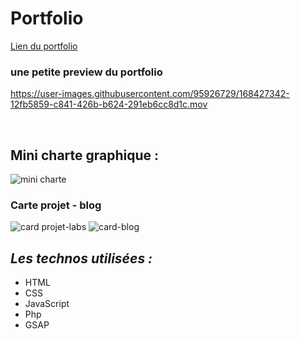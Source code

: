# Portfolio

[Lien du portfolio](https://derejeg.promo-106.codeur.online/portfolio/)

### une petite preview du portfolio 

https://user-images.githubusercontent.com/95926729/168427342-12fb5859-c841-426b-b624-291eb6cc8d1c.mov

<br>

## Mini charte graphique :

![mini charte](https://user-images.githubusercontent.com/95926729/168428463-3c922b84-be4d-44d0-90fe-2998d87dfbc6.png)

### Carte projet - blog 
![card projet-labs](https://user-images.githubusercontent.com/95926729/168428616-fbed4846-08e4-406a-9ad3-0e164373fa5a.png) ![card-blog](https://user-images.githubusercontent.com/95926729/168428633-12f034f7-7f25-474c-85a8-c238a1cace34.png)

## ***Les technos utilisées :***

- HTML
- CSS
- JavaScript
- Php
- GSAP

